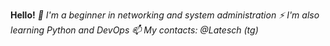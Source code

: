 **Hello!**
*🔭 I'm a beginner in networking and system administration*
*⚡ I'm also learning Python and DevOps*
*📫 My contacts: @Latesch (tg)*
<!--
**Latesch/Latesch** is a ✨ _special_ ✨ repository because its `README.md` (this file) appears on your GitHub profile.
[![MasterHead](your image link)](your GitHub link)
Here are some ideas to get you started:

- 🔭 I’m currently working on ...
- 🌱 I’m currently learning ...
- 👯 I’m looking to collaborate on ...
- 🤔 I’m looking for help with ...
- 💬 Ask me about ...
- 📫 How to reach me: ...
- 😄 Pronouns: ...
- ⚡ Fun fact: ...
-->

